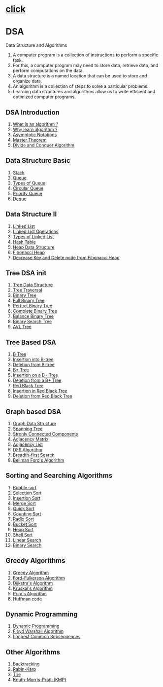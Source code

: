 # [click](https://engineer-ece.github.io/Home)
# DSA
Data Structure and Algorithms

1. A computer program is a collection of instructions to perform a specific task.
2. For this, a computer program may need to store data, retrieve data, and perform computations on the data.
3. A data structure is a named location that can be used to store and organize data.
4. An algorithm is a collection of steps to solve a particular problems.
5. Learning data structures and algorithms allow us to write efficient and optimized computer programs.


## DSA Introduction

1. [What is an algorithm ?](https://github.com/engineer-ece/DSA/blob/master/pages/1/1.md)
2. [Why learn algorithm ?](https://github.com/engineer-ece/DSA/blob/master/pages/1/2.md)
3. [Asymptotic Notations](https://github.com/engineer-ece/DSA/blob/master/pages/1/3.md)
4. [Master Theorem](https://github.com/engineer-ece/DSA/blob/master/pages/1/4.md)
5. [Divide and Conquer Algorithm](https://github.com/engineer-ece/DSA/blob/master/pages/1/5.md)

## Data Structure Basic

1. [Stack]()
2. [Queue]()
3. [Types of Queue]()
4. [Circular Queue]()
5. [Priority Queue]()
6. [Deque]()

## Data Structure II

1. [Linked List]()
2. [Linked List Operations]()
3. [Types of Linked List]()
4. [Hash Table]()
5. [Heap Data Structure]()
6. [Fibonacci Heap]()
7. [Decrease Key and Delete node from Fibonacci Heap]()

## Tree DSA init

1. [Tree Data Structure]()
2. [Tree Traversal]()
3. [Binary Tree]()
4. [Full Binary Tree]()
5. [Perfect Binary Tree]()
6. [Complete Binary Tree]()
7. [Balance Binary Tree]()
8. [Binary Search Tree]() 
9. [AVL Tree]()

## Tree Based DSA

1. [B Tree]()
2. [Insertion into B-tree]()
3. [Deletion from B-tree]()
4. [B+ Tree]()
5. [Insertion on a B+ Tree]()
6. [Deletion from a B+ Tree]()
7. [Red Black Tree]()
8. [Insertion in Red Black Tree]()
9. [Deletion from Red Black Tree]()

## Graph based DSA

1. [Graph Data Structure]()
2. [Spanning Tree]()
3. [Stronly Connected Components]()
4. [Adjacency Matrix]()
5. [Adjacency List]()
6. [DFS Algorithm]()
7. [Breadth-first Search]()
8. [Bellman Ford's Algorithm]()

## Sorting and Searching Algorithms

1. [Bubble sort]()
2. [Selection Sort]()
3. [Insertion Sort]()
4. [Merge Sort]()
5. [Quick Sort]()
6. [Counting Sort]()
7. [Radix Sort]()
8. [Bucket Sort]()
9. [Heap Sort]()
10. [Shell Sort]()
11. [Linear Search]()
12. [Binary Search]()

## Greedy Algorithms

1. [Greedy Algorithm]()
2. [Ford-Fulkerson Algorithm]()
3. [Dijkstra's Algorithm]()
4. [Kruskal's Algorithm]()
5. [Prim's Algorithm]()
6. [Huffman code]()

## Dynamic Programming

1. [Dynamic Programming]()
2. [Floyd Warshall Algorithm]()
3. [Longest Common Subsequences]()

## Other Algorithms

1. [Backtracking]() 
2. [Rabin-Karp]()
3. [Trie]()
4. [Knuth-Morris-Pratt-(KMP)]()

